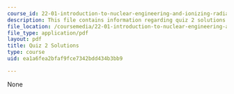 ```yaml
---
course_id: 22-01-introduction-to-nuclear-engineering-and-ionizing-radiation-fall-2016
description: This file contains information regarding quiz 2 solutions.
file_location: /coursemedia/22-01-introduction-to-nuclear-engineering-and-ionizing-radiation-fall-2016/ea1a6fea2bfaf9fce7342bdd434b3bb9_MIT22_01F16_Quiz2Sol.pdf
file_type: application/pdf
layout: pdf
title: Quiz 2 Solutions
type: course
uid: ea1a6fea2bfaf9fce7342bdd434b3bb9

---
```

None
